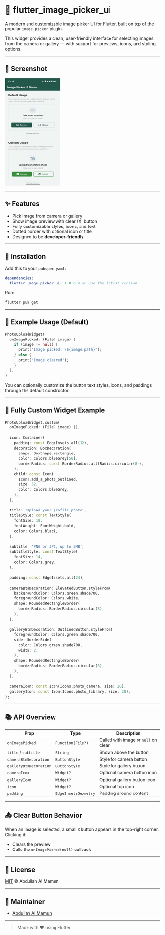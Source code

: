 # 📸 flutter\_image\_picker\_ui

A modern and customizable image picker UI for Flutter, built on top of the popular `image_picker` plugin.

This widget provides a clean, user-friendly interface for selecting images from the camera or gallery — with support for previews, icons, and styling options.

---

## 📸 Screenshot

<img src="https://raw.githubusercontent.com/AbdullahAlMamun12/flutter_image_picker_ui/f2c66e58a75d2c56a4ee61b7389724f55ffac469/screenshots/demo.jpeg" alt="Preview" width="180" height="350" />

---

## ✨ Features

* Pick image from camera or gallery
* Show image preview with clear (X) button
* Fully customizable styles, icons, and text
* Dotted border with optional icon or title
* Designed to be **developer-friendly**

---

## 🚀 Installation

Add this to your `pubspec.yaml`:

```yaml
dependencies:
  flutter_image_picker_ui: 1.0.0 # or use the latest version
```

Run:

```bash
flutter pub get
```

---

## 🧪 Example Usage (Default)

```dart
PhotoUploadWidget(
  onImagePicked: (File? image) {
    if (image != null) {
      print("Image picked: \${image.path}");
    } else {
      print("Image cleared");
    }
  },
)
```

You can optionally customize the button text styles, icons, and paddings through the default constructor.

---

## 🎨 Fully Custom Widget Example

```dart
PhotoUploadWidget.custom(
  onImagePicked: (File? image) {},

  icon: Container(
    padding: const EdgeInsets.all(12),
    decoration: BoxDecoration(
      shape: BoxShape.rectangle,
      color: Colors.blueGrey[50],
      borderRadius: const BorderRadius.all(Radius.circular(8)),
    ),
    child: const Icon(
      Icons.add_a_photo_outlined,
      size: 32,
      color: Colors.blueGrey,
    ),
  ),

  title: 'Upload your profile photo',
  titleStyle: const TextStyle(
    fontSize: 18,
    fontWeight: FontWeight.bold,
    color: Colors.black,
  ),

  subtitle: 'PNG or JPG, up to 5MB',
  subtitleStyle: const TextStyle(
    fontSize: 14,
    color: Colors.grey,
  ),

  padding: const EdgeInsets.all(24),

  cameraBtnDecoration: ElevatedButton.styleFrom(
    backgroundColor: Colors.green.shade700,
    foregroundColor: Colors.white,
    shape: RoundedRectangleBorder(
      borderRadius: BorderRadius.circular(8),
    ),
  ),

  galleryBtnDecoration: OutlinedButton.styleFrom(
    foregroundColor: Colors.green.shade700,
    side: BorderSide(
      color: Colors.green.shade700,
      width: 2,
    ),
    shape: RoundedRectangleBorder(
      borderRadius: BorderRadius.circular(8),
    ),
  ),

  cameraIcon: const Icon(Icons.photo_camera, size: 20),
  galleryIcon: const Icon(Icons.photo_library, size: 20),
);
```

---

## 📚 API Overview

| Prop                   | Type                     | Description                          |
| ---------------------- | ------------------------ | ------------------------------------ |
| `onImagePicked`        | `Function(File?)`        | Called with image or `null` on clear |
| `title` / `subtitle`   | `String`                 | Shown above the button               |
| `cameraBtnDecoration`  | `ButtonStyle`            | Style for camera button              |
| `galleryBtnDecoration` | `ButtonStyle`            | Style for gallery button             |
| `cameraIcon`           | `Widget?`                | Optional camera button icon          |
| `galleryIcon`          | `Widget?`                | Optional gallery button icon         |
| `icon`                 | `Widget?`                | Optional top icon                    |
| `padding`              | `EdgeInsetsGeometry`     | Padding around content               |

---

## 📤 Clear Button Behavior

When an image is selected, a small `X` button appears in the top-right corner. Clicking it:

* Clears the preview
* Calls the `onImagePicked(null)` callback

---

## 📄 License

[MIT](LICENSE) © Abdullah Al Mamun

---

## 👥 Maintainer

- [Abdullah Al Mamun](https://github.com/AbdullahAlMamun12)

---

> Made with ❤️ using Flutter.